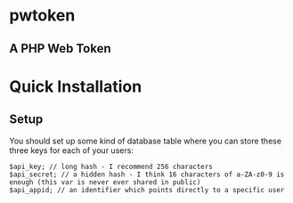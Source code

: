 # pwtoken
## A PHP Web Token
#
# Quick Installation
## Setup
You should set up some kind of database table where you can store these three keys for each of your users:

```
$api_key; // long hash - I recommend 256 characters
$api_secret; // a hidden hash - I think 16 characters of a-ZA-z0-9 is enough (this var is never ever shared in public)
$api_appid; // an identifier which points directly to a specific user
```